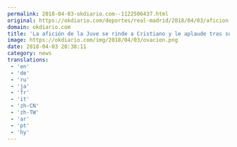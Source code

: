 ```yaml
---
permalink: 2018-04-03-okdiario.com--1122506437.html
original: https://okdiario.com/deportes/real-madrid/2018/04/03/aficion-juve-rinde-cristiano-aplaude-gol-chilena-2061851
domain: okdiario.com
title: 'La afición de la Juve se rinde a Cristiano y le aplaude tras su gol de chilena'
image: https://okdiario.com/img/2018/04/03/ovacion.png
date: 2018-04-03 20:38:11
category: news
translations: 
 - 'en'
 - 'de'
 - 'ru'
 - 'ja'
 - 'fr'
 - 'it'
 - 'zh-CN'
 - 'zh-TW'
 - 'ar'
 - 'pt'
 - 'hy'
---
```



